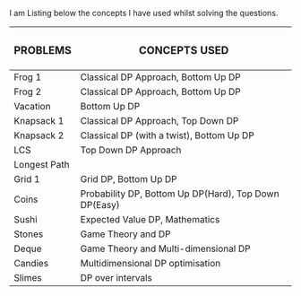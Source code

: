 I am Listing below the concepts I have used whilst solving the questions.

| <h3>PROBLEMS</h3>  | <h3>CONCEPTS USED</h3> |
| ------------- | ------------- |
| Frog 1 | Classical DP Approach, Bottom Up DP  |
| Frog 2  | Classical DP Approach, Bottom Up DP  |
| Vacation  |  Bottom Up DP  |
| Knapsack 1 | Classical DP Approach, Top Down DP  |
| Knapsack 2  | Classical DP (with a twist), Bottom Up DP  |
| LCS  | Top Down DP Approach  |
| Longest Path  |   |
| Grid 1  | Grid DP, Bottom Up DP  |
| Coins  | Probability DP, Bottom Up DP(Hard), Top Down DP(Easy)  |
| Sushi  | Expected Value DP, Mathematics  |
| Stones  | Game Theory and DP  |
| Deque  | Game Theory and Multi-dimensional DP  |
| Candies  | Multidimensional DP optimisation |
| Slimes  | DP over intervals  |
